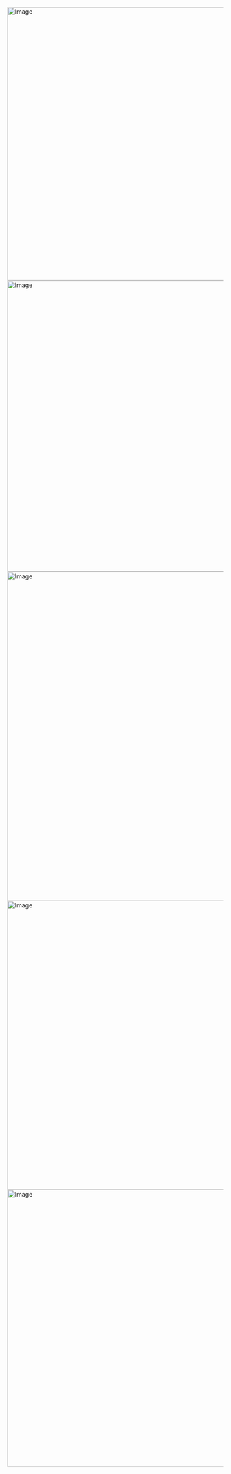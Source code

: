 <img width="1253" height="634" alt="Image" src="https://github.com/user-attachments/assets/f46e3c71-1707-4be8-9772-112cc7da6b40" />

<img width="1286" height="675" alt="Image" src="https://github.com/user-attachments/assets/fd90ddfa-d970-48d6-984e-82635ff97151" />

<img width="1254" height="763" alt="Image" src="https://github.com/user-attachments/assets/5725d79a-8790-4af5-ab90-04b5b71207d8" />

<img width="1267" height="670" alt="Image" src="https://github.com/user-attachments/assets/adf7e2a7-6551-4a8e-b3e9-96bc90fa4a51" />

<img width="1272" height="643" alt="Image" src="https://github.com/user-attachments/assets/a4cb8392-307f-4cbd-a0df-6f6ddc49d30a" />
